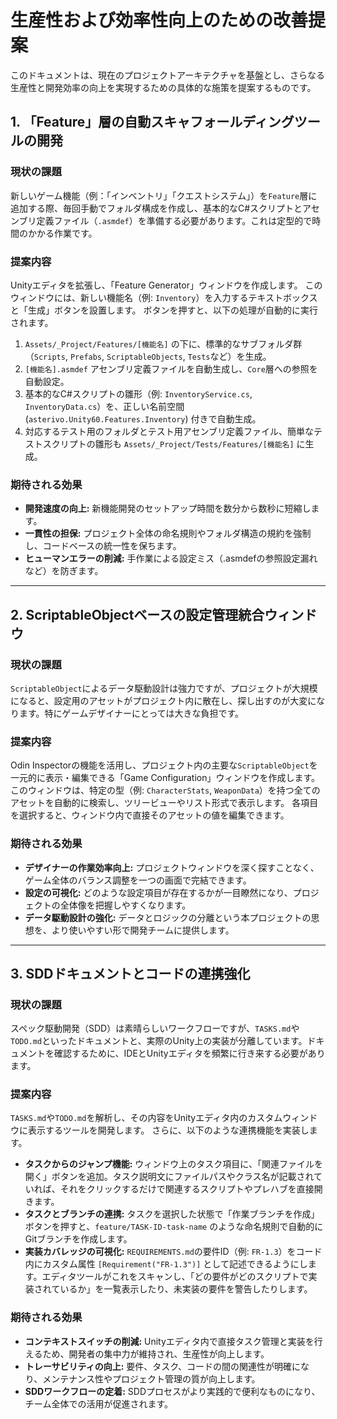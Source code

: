 # 生産性および効率性向上のための改善提案

このドキュメントは、現在のプロジェクトアーキテクチャを基盤とし、さらなる生産性と開発効率の向上を実現するための具体的な施策を提案するものです。

## 1. 「Feature」層の自動スキャフォールディングツールの開発

### 現状の課題
新しいゲーム機能（例：「インベントリ」「クエストシステム」）を`Feature`層に追加する際、毎回手動でフォルダ構成を作成し、基本的なC#スクリプトとアセンブリ定義ファイル（`.asmdef`）を準備する必要があります。これは定型的で時間のかかる作業です。

### 提案内容
Unityエディタを拡張し、「Feature Generator」ウィンドウを作成します。
このウィンドウには、新しい機能名（例: `Inventory`）を入力するテキストボックスと「生成」ボタンを設置します。
ボタンを押すと、以下の処理が自動的に実行されます。

1.  `Assets/_Project/Features/[機能名]` の下に、標準的なサブフォルダ群（`Scripts`, `Prefabs`, `ScriptableObjects`, `Tests`など）を生成。
2.  `[機能名].asmdef` アセンブリ定義ファイルを自動生成し、`Core`層への参照を自動設定。
3.  基本的なC#スクリプトの雛形（例: `InventoryService.cs`, `InventoryData.cs`）を、正しい名前空間 (`asterivo.Unity60.Features.Inventory`) 付きで自動生成。
4.  対応するテスト用のフォルダとテスト用アセンブリ定義ファイル、簡単なテストスクリプトの雛形も `Assets/_Project/Tests/Features/[機能名]` に生成。

### 期待される効果
*   **開発速度の向上:** 新機能開発のセットアップ時間を数分から数秒に短縮します。
*   **一貫性の担保:** プロジェクト全体の命名規則やフォルダ構造の規約を強制し、コードベースの統一性を保ちます。
*   **ヒューマンエラーの削減:** 手作業による設定ミス（.asmdefの参照設定漏れなど）を防ぎます。

---

## 2. ScriptableObjectベースの設定管理統合ウィンドウ

### 現状の課題
`ScriptableObject`によるデータ駆動設計は強力ですが、プロジェクトが大規模になると、設定用のアセットがプロジェクト内に散在し、探し出すのが大変になります。特にゲームデザイナーにとっては大きな負担です。

### 提案内容
Odin Inspectorの機能を活用し、プロジェクト内の主要な`ScriptableObject`を一元的に表示・編集できる「Game Configuration」ウィンドウを作成します。
このウィンドウは、特定の型（例: `CharacterStats`, `WeaponData`）を持つ全てのアセットを自動的に検索し、ツリービューやリスト形式で表示します。
各項目を選択すると、ウィンドウ内で直接そのアセットの値を編集できます。

### 期待される効果
*   **デザイナーの作業効率向上:** プロジェクトウィンドウを深く探すことなく、ゲーム全体のバランス調整を一つの画面で完結できます。
*   **設定の可視化:** どのような設定項目が存在するかが一目瞭然になり、プロジェクトの全体像を把握しやすくなります。
*   **データ駆動設計の強化:** データとロジックの分離という本プロジェクトの思想を、より使いやすい形で開発チームに提供します。

---

## 3. SDDドキュメントとコードの連携強化

### 現状の課題
スペック駆動開発（SDD）は素晴らしいワークフローですが、`TASKS.md`や`TODO.md`といったドキュメントと、実際のUnity上の実装が分離しています。ドキュメントを確認するために、IDEとUnityエディタを頻繁に行き来する必要があります。

### 提案内容
`TASKS.md`や`TODO.md`を解析し、その内容をUnityエディタ内のカスタムウィンドウに表示するツールを開発します。
さらに、以下のような連携機能を実装します。

*   **タスクからのジャンプ機能:** ウィンドウ上のタスク項目に、「関連ファイルを開く」ボタンを追加。タスク説明文にファイルパスやクラス名が記載されていれば、それをクリックするだけで関連するスクリプトやプレハブを直接開きます。
*   **タスクとブランチの連携:** タスクを選択した状態で「作業ブランチを作成」ボタンを押すと、`feature/TASK-ID-task-name` のような命名規則で自動的にGitブランチを作成します。
*   **実装カバレッジの可視化:** `REQUIREMENTS.md`の要件ID（例: `FR-1.3`）をコード内にカスタム属性 `[Requirement("FR-1.3")]` として記述できるようにします。エディタツールがこれをスキャンし、「どの要件がどのスクリプトで実装されているか」を一覧表示したり、未実装の要件を警告したりします。

### 期待される効果
*   **コンテキストスイッチの削減:** Unityエディタ内で直接タスク管理と実装を行えるため、開発者の集中力が維持され、生産性が向上します。
*   **トレーサビリティの向上:** 要件、タスク、コードの間の関連性が明確になり、メンテナンス性やプロジェクト管理の質が向上します。
*   **SDDワークフローの定着:** SDDプロセスがより実践的で便利なものになり、チーム全体での活用が促進されます。
